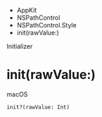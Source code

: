 

- AppKit
- NSPathControl
- NSPathControl.Style
-  init(rawValue:) 

Initializer

# init(rawValue:)

macOS

``` source
init?(rawValue: Int)
```


